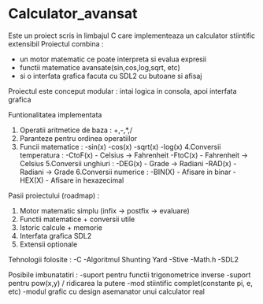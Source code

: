 # Calculator_avansat


Este un proiect scris in limbajul C care implementeaza un calculator stiintific extensibil 
Proiectul combina : 
  - un motor matematic ce poate interpreta si evalua expresii
  - functii matematice avansate(sin,cos,log,sqrt, etc)
  - si o interfata grafica facuta cu SDL2 cu butoane si afisaj

Proiectul este conceput modular : intai logica in consola, apoi interfata grafica 


Funtionalitatea implementata 
  1. Operatii aritmetice de baza : +,-,*,/
  2. Paranteze pentru ordinea operatiilor
  3. Funcii matematice :
      -sin(x)
      -cos(x)
      -sqrt(x)
      -log(x)
  4.Conversii temperatura :
      -CtoF(x) - Celsius -> Fahrenheit
      -FtoC(x) - Fahrenheit -> Celsius
  5.Conversii unghiuri :
      -DEG(x) - Grade -> Radiani
      -RAD(x) - Radiani -> Grade
  6.Conversii numerice :
      -BIN(X) - Afisare in binar
      -HEX(X) - Afisare in hexazecimal

Pasii proiectului (roadmap) : 

  1. Motor matematic simplu (infix -> postfix -> evaluare) 
  2. Functii matematice + conversii utile 
  3. Istoric calcule + memorie
  4. Interfata grafica SDL2
  5. Extensii optionale

Tehnologii folosite : 
  -C
  -Algoritmul Shunting Yard
  -Stive
  -Math.h
  -SDL2

Posibile imbunatatiri : 
  -suport pentru functii trigonometrice inverse
  -suport pentru pow(x,y) / ridicarea la putere
  -mod stiintific complet(constante pi, e, etc)
  -modul grafic cu design asemanator unui calculator real

